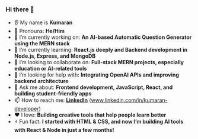 
### Hi there 👋

* 👂 My name is **Kumaran**
* 👨 Pronouns: **He/Him**
* 🔭 I’m currently working on: **An AI-based Automatic Question Generator using the MERN stack**
* 🌱 I’m currently learning: **React.js deeply and Backend development in Node.js, Express, and MongoDB**
* 🤝 I’m looking to collaborate on: **Full-stack MERN projects, especially education or AI-related tools**
* 🤔 I’m looking for help with: **Integrating OpenAI APIs and improving backend architecture**
* 💬 Ask me about: **Frontend development, JavaScript, React, and building student-friendly apps**
* 📫 How to reach me: **[LinkedIn](https://kumarana007.github.io/Portfolio/)** (www.linkedin.com/in/kumaran-developer)
* ❤️ I love: **Building creative tools that help people learn better**
* ⚡ Fun fact: **I started with HTML & CSS, and now I’m building AI tools with React & Node in just a few months!**

